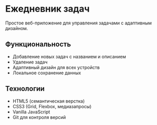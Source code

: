 # Ежедневник задач

Простое веб-приложение для управления задачами с адаптивным дизайном.

## Функциональность

- Добавление новых задач с названием и описанием
- Удаление задач
- Адаптивный дизайн для всех устройств
- Локальное сохранение данных

## Технологии

- HTML5 (семантическая верстка)
- CSS3 (Grid, Flexbox, медиазапросы)
- Vanilla JavaScript
- Git для контроля версий

